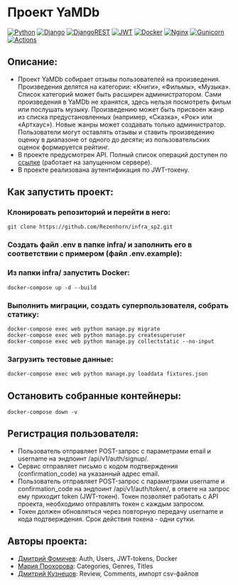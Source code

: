 # Проект YaMDb
[![Python](https://img.shields.io/badge/python-3670A0?style=for-the-badge&logo=python&logoColor=ffdd54)](https://www.python.org/downloads/release/python-379/) [![Django](https://img.shields.io/badge/django-%23092E20.svg?style=for-the-badge&logo=django&logoColor=white)](https://www.djangoproject.com/) [![DjangoREST](https://img.shields.io/badge/DJANGO-REST-ff1709?style=for-the-badge&logo=django&logoColor=white&color=ff1709&labelColor=gray)](https://www.django-rest-framework.org/) [![JWT](https://img.shields.io/badge/JWT-black?style=for-the-badge&logo=JSON%20web%20tokens)](https://django-rest-framework-simplejwt.readthedocs.io/en/latest/) [![Docker](https://img.shields.io/badge/docker-%230db7ed.svg?style=for-the-badge&logo=docker&logoColor=white)](https://www.docker.com/) [![Nginx](https://img.shields.io/badge/nginx-%23009639.svg?style=for-the-badge&logo=nginx&logoColor=white)](https://nginx.org/) [![Gunicorn](https://img.shields.io/badge/gunicorn-%298729.svg?style=for-the-badge&logo=gunicorn&logoColor=white)](https://gunicorn.org/) [![Actions](https://github.com/Rezenhorn/yamdb_final/workflows/yamdb_workflow.yml/badge.svg)](https://github.com/Rezenhorn/yamdb_final/actions)

## Описание:

- Проект YaMDb собирает отзывы пользователей на произведения. Произведения делятся на категории: «Книги», «Фильмы», «Музыка». Список категорий может быть расширен администратором. Сами произведения в YaMDb не хранятся, здесь нельзя посмотреть фильм или послушать музыку. Произведению может быть присвоен жанр из списка предустановленных (например, «Сказка», «Рок» или «Артхаус»). Новые жанры может создавать только администратор. Пользователи могут оставлять отзывы и ставить произведению оценку в диапазоне от одного до десяти; из пользовательских оценок формируется рейтинг.
- В проекте предусмотрен API. Полный список операций доступен по [ссылке](http://localhost/redoc/) (работает на запущенном сервере).
- В проекте реализована аутентификация по JWT-токену.

## Как запустить проект:

### Клонировать репозиторий и перейти в него:
```
git clone https://github.com/Rezenhorn/infra_sp2.git
```
### Создать файл .env в папке infra/ и заполнить его в соответствии с примером (файл .env.example):
### Из папки infra/ запустить Docker:
```
docker-compose up -d --build
```
### Выполнить миграции, создать суперпользователя, собрать статику:
```
docker-compose exec web python manage.py migrate
docker-compose exec web python manage.py createsuperuser
docker-compose exec web python manage.py collectstatic --no-input
```
### Загрузить тестовые данные:

```
docker-compose exec web python manage.py loaddata fixtures.json
```
## Остановить собранные контейнеры:
```
docker-compose down -v
```
## Регистрация пользователя:

- Пользователь отправляет POST-запрос с параметрами email и username на эндпоинт /api/v1/auth/signup/.
- Сервис отправляет письмо с кодом подтверждения (confirmation_code) на указанный адрес email.
- Пользователь отправляет POST-запрос с параметрами username и confirmation_code на эндпоинт /api/v1/auth/token/, в ответе на запрос ему приходит token (JWT-токен). Токен позволяет работать с API проекта, необходимо отправлять токен с каждым запросом.
- Токен должен обновляться через повторную передачу username и кода подтверждения. Срок действия токена - одни сутки.

## Авторы проекта:

- [Дмитрий Фомичев](https://github.com/Rezenhorn): Auth, Users, JWT-tokens, Docker
- [Мария Прохорова](https://github.com/aifrel): Categories, Genres, Titles
- [Дмитрий Кузнецов](https://github.com/QuznetsovDi): Review, Comments, импорт csv-файлов
